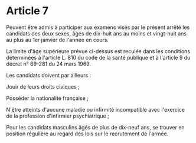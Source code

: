 # Article 7

Peuvent être admis à participer aux examens visés par le présent arrêté les candidats des deux sexes, âgés de dix-huit ans au moins et vingt-huit ans au plus au 1er janvier de l'année en cours.

La limite d'âge supérieure prévue ci-dessus est reculée dans les conditions déterminées à l'article L. 810 du code de la santé publique et à l'article 9 du décret n° 69-281 du 24 mars 1969.

Les candidats doivent par ailleurs :

Jouir de leurs droits civiques ;

Posséder la nationalité française ;

N'être atteints d'aucune maladie ou infirmité incompatible avec l'exercice de la profession d'infirmier psychiatrique ;

Pour les candidats masculins âgés de plus de dix-neuf ans, se trouver en position régulière au regard des lois sur le recrutement de l'armée.
